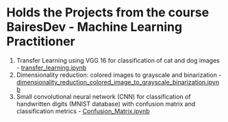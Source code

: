 # Holds the Projects from the course BairesDev - Machine Learning Practitioner
1) Transfer Learning using VGG 16 for classification of cat and dog images - [transfer_learning.ipynb](https://github.com/igornunespatricio/BairesDev-Machine-Learning-Practitioner/blob/main/transfer_learning.ipynb)
2) Dimensionality reduction: colored images to grayscale and binarization - [dimensionality_reduction_colored_image_to_grayscale_binarization.ipynb](https://github.com/igornunespatricio/BairesDev-Machine-Learning-Practitioner/blob/main/dimensionality_reduction_colored_image_to_grayscale_binarization.ipynb)
3) Small convolutional neural network (CNN) for classification of handwritten digits (MNIST database) with confusion matrix and classification metrics - [Confusion_Matrix.ipynb](https://github.com/igornunespatricio/BairesDev-Machine-Learning-Practitioner/blob/main/Confusion_Matrix.ipynb)
